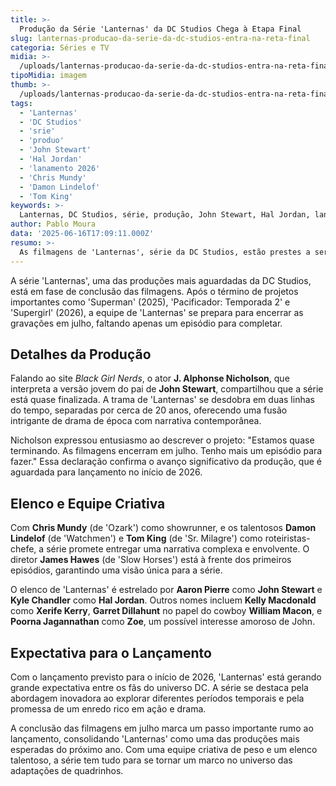 ```yaml
---
title: >-
  Produção da Série 'Lanternas' da DC Studios Chega à Etapa Final
slug: lanternas-producao-da-serie-da-dc-studios-entra-na-reta-final
categoria: Séries e TV
midia: >-
  /uploads/lanternas-producao-da-serie-da-dc-studios-entra-na-reta-final-thumb.png
tipoMidia: imagem
thumb: >-
  /uploads/lanternas-producao-da-serie-da-dc-studios-entra-na-reta-final-thumb.png
tags:
  - 'Lanternas'
  - 'DC Studios'
  - 'srie'
  - 'produo'
  - 'John Stewart'
  - 'Hal Jordan'
  - 'lanamento 2026'
  - 'Chris Mundy'
  - 'Damon Lindelof'
  - 'Tom King'
keywords: >-
  Lanternas, DC Studios, série, produção, John Stewart, Hal Jordan, lançamento 2026, Chris Mundy, Damon Lindelof, Tom King
author: Pablo Moura
data: '2025-06-16T17:09:11.000Z'
resumo: >-
  As filmagens de 'Lanternas', série da DC Studios, estão prestes a ser concluídas com apenas um episódio restante. O lançamento está previsto para o início de 2026.
---
```


A série 'Lanternas', uma das produções mais aguardadas da DC Studios, está em fase de conclusão das filmagens. Após o término de projetos importantes como 'Superman' (2025), 'Pacificador: Temporada 2' e 'Supergirl' (2026), a equipe de 'Lanternas' se prepara para encerrar as gravações em julho, faltando apenas um episódio para completar.

## Detalhes da Produção
Falando ao site _Black Girl Nerds_, o ator **J. Alphonse Nicholson**, que interpreta a versão jovem do pai de **John Stewart**, compartilhou que a série está quase finalizada. A trama de 'Lanternas' se desdobra em duas linhas do tempo, separadas por cerca de 20 anos, oferecendo uma fusão intrigante de drama de época com narrativa contemporânea.

Nicholson expressou entusiasmo ao descrever o projeto: "Estamos quase terminando. As filmagens encerram em julho. Tenho mais um episódio para fazer." Essa declaração confirma o avanço significativo da produção, que é aguardada para lançamento no início de 2026.

## Elenco e Equipe Criativa
Com **Chris Mundy** (de 'Ozark') como showrunner, e os talentosos **Damon Lindelof** (de 'Watchmen') e **Tom King** (de 'Sr. Milagre') como roteiristas-chefe, a série promete entregar uma narrativa complexa e envolvente. O diretor **James Hawes** (de 'Slow Horses') está à frente dos primeiros episódios, garantindo uma visão única para a série.

O elenco de 'Lanternas' é estrelado por **Aaron Pierre** como **John Stewart** e **Kyle Chandler** como **Hal Jordan**. Outros nomes incluem **Kelly Macdonald** como **Xerife Kerry**, **Garret Dillahunt** no papel do cowboy **William Macon**, e **Poorna Jagannathan** como **Zoe**, um possível interesse amoroso de John.

## Expectativa para o Lançamento
Com o lançamento previsto para o início de 2026, 'Lanternas' está gerando grande expectativa entre os fãs do universo DC. A série se destaca pela abordagem inovadora ao explorar diferentes períodos temporais e pela promessa de um enredo rico em ação e drama.

A conclusão das filmagens em julho marca um passo importante rumo ao lançamento, consolidando 'Lanternas' como uma das produções mais esperadas do próximo ano. Com uma equipe criativa de peso e um elenco talentoso, a série tem tudo para se tornar um marco no universo das adaptações de quadrinhos.
